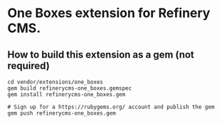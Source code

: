 # One Boxes extension for Refinery CMS.

## How to build this extension as a gem (not required)

    cd vendor/extensions/one_boxes
    gem build refinerycms-one_boxes.gemspec
    gem install refinerycms-one_boxes.gem

    # Sign up for a https://rubygems.org/ account and publish the gem
    gem push refinerycms-one_boxes.gem
